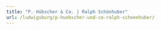 ```yaml
---
title: "P. Hübscher & Co. | Ralph Schönhuber"
url: /ludwigsburg/p-huebscher-und-co-ralph-schoenhuber/
---
```

